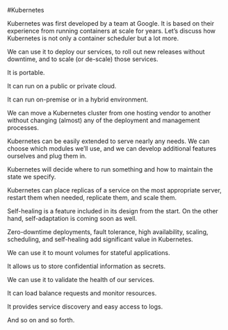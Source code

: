 #Kubernetes

Kubernetes was first developed by a team at Google. It is based on their experience from running containers at scale for years.
Let’s discuss how Kubernetes is not only a container scheduler but a lot more.

We can use it to deploy our services, to roll out new releases without downtime, and to scale (or de-scale) those services.

It is portable.

It can run on a public or private cloud.

It can run on-premise or in a hybrid environment.

We can move a Kubernetes cluster from one hosting vendor to another without changing (almost) any of the deployment and management processes.

Kubernetes can be easily extended to serve nearly any needs. We can choose which modules we’ll use, and we can develop additional features ourselves and plug them in.

Kubernetes will decide where to run something and how to maintain the state we specify.

Kubernetes can place replicas of a service on the most appropriate server, restart them when needed, replicate them, and scale them.

Self-healing is a feature included in its design from the start. On the other hand, self-adaptation is coming soon as well.

Zero-downtime deployments, fault tolerance, high availability, scaling, scheduling, and self-healing add significant value in Kubernetes.

We can use it to mount volumes for stateful applications.

It allows us to store confidential information as secrets.

We can use it to validate the health of our services.

It can load balance requests and monitor resources.

It provides service discovery and easy access to logs.

And so on and so forth.